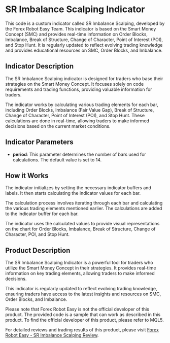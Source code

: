 # SR Imbalance Scalping Indicator

This code is a custom indicator called SR Imbalance Scalping, developed by the Forex Robot Easy Team. This indicator is based on the Smart Money Concept (SMC) and provides real-time information on Order Blocks, Imbalance, Break of Structure, Change of Character, Point of Interest (POI), and Stop Hunt. It is regularly updated to reflect evolving trading knowledge and provides educational resources on SMC, Order Blocks, and Imbalance.

## Indicator Description

The SR Imbalance Scalping indicator is designed for traders who base their strategies on the Smart Money Concept. It focuses solely on code requirements and trading functions, providing valuable information for traders.

The indicator works by calculating various trading elements for each bar, including Order Blocks, Imbalance (Fair Value Gap), Break of Structure, Change of Character, Point of Interest (POI), and Stop Hunt. These calculations are done in real-time, allowing traders to make informed decisions based on the current market conditions.

## Indicator Parameters

- **period**: This parameter determines the number of bars used for calculations. The default value is set to 14.

## How it Works

The indicator initializes by setting the necessary indicator buffers and labels. It then starts calculating the indicator values for each bar.

The calculation process involves iterating through each bar and calculating the various trading elements mentioned earlier. The calculations are added to the indicator buffer for each bar.

The indicator uses the calculated values to provide visual representations on the chart for Order Blocks, Imbalance, Break of Structure, Change of Character, POI, and Stop Hunt.

## Product Description

The SR Imbalance Scalping Indicator is a powerful tool for traders who utilize the Smart Money Concept in their strategies. It provides real-time information on key trading elements, allowing traders to make informed decisions.

This indicator is regularly updated to reflect evolving trading knowledge, ensuring traders have access to the latest insights and resources on SMC, Order Blocks, and Imbalance.

Please note that Forex Robot Easy is not the official developer of this product. The provided code is a sample that can work as described in this product. To find the official developer of this product, please refer to MQL5.

For detailed reviews and trading results of this product, please visit [Forex Robot Easy - SR Imbalance Scalping Review](https://forexroboteasy.com/forex-robot-review/review-sr-imbalance-scalping-a-dynamic-smart-money-concept-and-indicator/).
